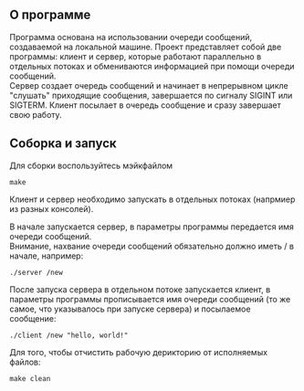## О программе 

Программа основана на использовании очереди сообщений, создаваемой на локальной машине.
Проект представляет собой две программы: клиент и сервер, которые работают параллельно в отдельных потоках и обмениваются информацией при помощи очереди сообщений.   
Сервер создает очередь сообщений и начинает в непрерывном цикле "слушать" приходящие сообщения, завершается по сигналу SIGINT или SIGTERM. Клиент посылает в очередь сообщение и сразу завершает свою работу.

## Соборка и запуск

Для сборки воспользуйтесь мэйкфайлом
```
make
```
Клиент и сервер необходимо запускать в отдельных потоках (напрмиер из разных консолей). 

В начале запускается сервер, в параметры программы передается имя очереди сообщений.   
Внимание, нахвание очереди сообщений обязательно должно иметь / в начале, например:
```
./server /new
```

После запуска сервера в отдельном потоке запускается клиент, в параметры программы прописывается имя очереди сообщений (то же самое, что указывалось при запуске сервера) и посылаемое сообщение:
```
./client /new "hello, world!"
```

Для того, чтобы отчистить рабочую дерикторию от исполняемых файлов:
```
make clean
```